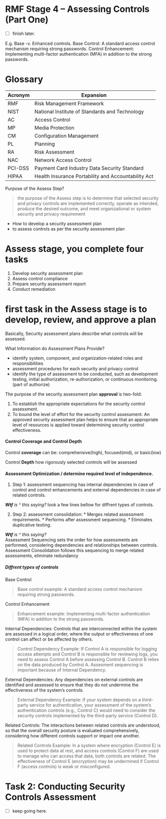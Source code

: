 # RMF Stage 4 – Assessing Controls (Part One)
- [ ] finish later.

E.g. Base -v. Enhanced controls.
Base Control: A standard access control mechanism requiring strong passwords.
Control Enhancement: Implementing multi-factor authentication (MFA) in addition to the strong passwords.

# Glossary 
| Acronym | Expansion |
| --- | --- |
| RMF | Risk Management Framework |
| NIST | National Institute of Standards and Technology |
| AC | Access Control |
| MP | Media Protection |
| CM | Configuration Management |
| PL | Planning |
| RA | Risk Assessment |
| NAC | Network Access Control |
| PCI-DSS | Payment Card Industry Data Security Standard |
| HIPAA | Health Insurance Portability and Accountability Act |

 Purpose of the Assess Step?
> the purpose of the Assess step is to determine that selected security and privacy controls are implemented correctly, operate as intended, produce the desired outcome, and meet organizational or system security and privacy requirement


-    How to develop a security assessment plan
-    to assess controls as per the security assessment plan


# Assess stage, you complete four tasks

1. Develop security assessment plan
2. Assess control compliance
3. Prepare security assessment report
4. Conduct remediation


# first task in the Assess stage is to develop, review, and approve a plan
Basically, Security assessment plans describe what controls will be assessed.

What Information do Assessment Plans Provide?
- identify system, component, and organization-related roles and responsibilities
- assessment procedures for each security and privacy control
- identify the type of assessment to be conducted, such as development testing, initial authorization, re-authorization, or continuous monitoring. (part of authorize)

The purpose of the security assessment plan __approval__ is two-fold:
1. To establish the appropriate expectations for the security control assessment.
2. To bound the level of effort for the security control assessment. An approved security assessment plan helps to ensure that an appropriate level of resources is applied toward determining security control effectiveness.

#### Control Coverage and Control Depth
Control __coverage__ can be: comprehensive(high), focused(mid), or basic(low) 

Control __Depth__ how rigorously selected controls will be assessed

#### Assessment Optimization / determine required level of independence.
1. Step 1: assessment sequencing has internal dependencies in case of control and control enhancements and external dependencies in case of related controls.

___Wtf__ is ^ this saying?_ look a few lines bellow for diffrent types of controls.

2. Step 2: assessment consolidation: * Merges related assessment requirements. * Performs after assessment sequencing. * Eliminates duplicative testing.

___Wtf__ is ^ this saying?_ \
Assessment Sequencing sets the order for how assessments are performed, considering dependencies and relationships between controls. \
Assessment Consolidation follows this sequencing to merge related assessments, eliminate redundancy

##### Diffrent types of controls
Base Control
> Base control example: A standard access control mechanism requiring strong passwords.

Control Enhancement
> Enhancement example: Implementing multi-factor authentication (MFA) in addition to the strong passwords.

Internal Dependencies: Controls that are interconnected within the system are assessed in a logical order, where the output or effectiveness of one control can affect or be affected by others.
> Control Dependency Example: If Control A is responsible for logging access attempts and Control B is responsible for reviewing logs, you need to assess Control A before assessing Control B. Control B relies on the data produced by Control A.
Assesment sequencing is important because of Internal Dependency.

External Dependencies: Any dependencies on external controls are identified and assessed to ensure that they do not undermine the effectiveness of the system’s controls.
> External Dependency Example: If your system depends on a third-party service for authentication, your assessment of the system’s authentication controls (e.g., Control C) would need to consider the security controls implemented by the third-party service (Control D).

Related Controls: The interactions between related controls are understood, so that the overall security posture is evaluated comprehensively, considering how different controls support or impact one another.
> Related Controls Example: In a system where encryption (Control E) is used to protect data at rest, and access controls (Control F) are used to manage who can access that data, both controls are related. The effectiveness of Control E (encryption) may be undermined if Control F (access controls) is weak or misconfigured.


# Task 2: Conducting Security Controls Assessment
- [ ] keep going here. 
